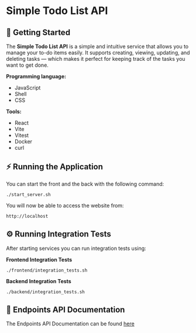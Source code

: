 # Simple Todo List API

## 🚀 Getting Started

The **Simple Todo List API** is a simple and intuitive service that allows you to manage your to-do items easily. It supports creating, viewing, updating, and deleting tasks — which makes it perfect for keeping track of the tasks you want to get done.

**Programming language:**
- JavaScript
- Shell
- CSS

**Tools:**
- React
- Vite
- Vitest
- Docker
- curl

## ⚡ Running the Application

You can start the front and the back with the following command:

```
./start_server.sh
```

You will now be able to access the website from:

```
http://localhost
```

## ⚙️ Running Integration Tests

After starting services you can run integration tests using:

**Frontend Integration Tests**
```
./frontend/integration_tests.sh
```

**Backend Integration Tests**
```
./backend/integration_tests.sh
```

## 🧾 Endpoints API Documentation

The Endpoints API Documentation can be found [here](backend/README.md)
